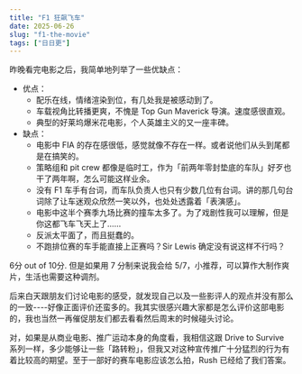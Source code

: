 ```yaml
---
title: "F1 狂飙飞车"
date: 2025-06-26
slug: "f1-the-movie"
tags: ["日日更"]
---
```


昨晚看完电影之后，我简单地列举了一些优缺点：

* 优点：
    * 配乐在线，情绪渲染到位，有几处我是被感动到了。
    * 车载视角比转播更爽，不愧是 Top Gun Maverick 导演。速度感很直观。
    * 典型的好莱坞爆米花电影，个人英雄主义的又一座丰碑。
* 缺点：
    * 电影中 FIA 的存在感很低，感觉就像不存在一样。或者说他们从头到尾都是在搞笑的。
    * 策略组和 pit crew 都像是临时工，作为「前两年零封垫底的车队」好歹也干了两年啊，怎么可能这样业余。
    * 没有 F1 车手有台词，而车队负责人也只有少数几位有台词。讲的那几句台词除了让车迷观众欣然一笑以外，也处处透露着「表演感」。
    * 电影中这半个赛季九场比赛的撞车太多了。为了戏剧性我可以理解，但是你这都飞车飞天上了……
    * 反派太平面了，而且挺蠢的。
    * 不跑排位赛的车手能直接上正赛吗？Sir Lewis 确定没有说这样不行吗？

6分 out of 10分. 但是如果用 7 分制来说我会给 5/7，小推荐，可以算作大制作爽片，生活也需要这种调剂。

后来白天跟朋友们讨论电影的感受，就发现自己以及一些影评人的观点并没有那么的一致----好像正面评价还蛮多的。我其实很感兴趣大家都是怎么评价这部电影的，我也当然一再催促朋友们都去看看然后周末的时候碰头讨论。

对，如果是从商业电影、推广运动本身的角度看，我相信这跟 Drive to Survive 系列一样，多少能够让一些「路转粉」，但我又对这种宣传推广十分猛烈的行为有着比较高的期望。至于一部好的赛车电影应该怎么拍，Rush 已经给了我们答案。